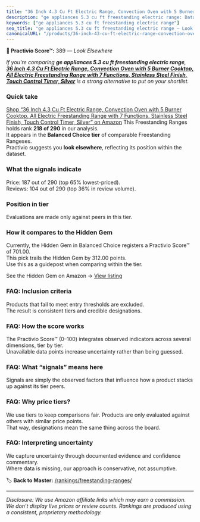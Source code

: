 ```yaml
---
title: "36 Inch 4.3 Cu Ft Electric Range, Convection Oven with 5 Burner Cooktop, All Electric Freestanding Range with 7 Functions, Stainless Steel Finish, Touch Control Timer, Silver"
description: "ge appliances 5.3 cu ft freestanding electric range: Data-driven ranking using the Practivio Score™. Positioned by quality, value, demand, findability, momentu…"
keywords: ["ge appliances 5.3 cu ft freestanding electric range"]
seo_title: "ge appliances 5.3 cu ft freestanding electric range — Look Elsewhere (2025)"
canonicalURL: "/products/36-inch-43-cu-ft-electric-range-convection-oven-with-5-burner-cooktop-all-electric-freestanding-range-with-7-functions-stainless-steel-finish-touch-control-timer-silver-B0DZ5TG1YD/"
---
```


**🚫 Practivio Score™:** 389 — _Look Elsewhere_


*If you're comparing **ge appliances 5.3 cu ft freestanding electric range**, **[36 Inch 4.3 Cu Ft Electric Range, Convection Oven with 5 Burner Cooktop, All Electric Freestanding Range with 7 Functions, Stainless Steel Finish, Touch Control Timer, Silver](https://www.amazon.com/dp/B0DZ5TG1YD?tag=practivio-20)** is a strong alternative to put on your shortlist.*
### Quick take
[Shop “36 Inch 4.3 Cu Ft Electric Range, Convection Oven with 5 Burner Cooktop, All Electric Freestanding Range with 7 Functions, Stainless Steel Finish, Touch Control Timer, Silver” on Amazon](https://www.amazon.com/dp/B0DZ5TG1YD?tag=practivio-20)
This Freestanding Ranges holds rank **218 of 290** in our analysis.  
It appears in the **Balanced Choice tier** of comparable Freestanding Rangeses.  
Practivio suggests you **look elsewhere**, reflecting its position within the dataset.

### What the signals indicate
Price: 187 out of 290 (top 65% lowest-priced).  
Reviews: 104 out of 290 (top 36% in review volume).  

### Position in tier
Evaluations are made only against peers in this tier.

### How it compares to the Hidden Gem
Currently, the Hidden Gem in Balanced Choice registers a Practivio Score™ of 701.00.  
This pick trails the Hidden Gem by 312.00 points.  
Use this as a guidepost when comparing within the tier.  

See the Hidden Gem on Amazon → [View listing](https://www.amazon.com/dp/B07FWRTVYZ?tag=practivio-20)

### FAQ: Inclusion criteria
Products that fail to meet entry thresholds are excluded.  
The result is consistent tiers and credible designations.

### FAQ: How the score works
The Practivio Score™ (0–100) integrates observed indicators across several dimensions, tier by tier.  
Unavailable data points increase uncertainty rather than being guessed.

### FAQ: What “signals” means here
Signals are simply the observed factors that influence how a product stacks up against its tier peers.

### FAQ: Why price tiers?
We use tiers to keep comparisons fair. Products are only evaluated against others with similar price points.  
That way, designations mean the same thing across the board.

### FAQ: Interpreting uncertainty
We capture uncertainty through documented evidence and confidence commentary.  
Where data is missing, our approach is conservative, not assumptive.


🏷️ **Back to Master:** [/rankings/freestanding-ranges/](/rankings/freestanding-ranges/)

---
_Disclosure: We use Amazon affiliate links which may earn a commission. We don’t display live prices or review counts. Rankings are produced using a consistent, proprietary methodology._
